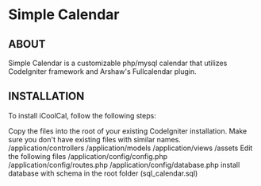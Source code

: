 # Simple Calendar

## ABOUT

Simple Calendar is a customizable php/mysql calendar that utilizes CodeIgniter framework and Arshaw's Fullcalendar plugin.

## INSTALLATION

To install iCoolCal, follow the following steps:

Copy the files into the root of your existing CodeIgniter installation. Make sure you don't have existing files with similar names.
/application/controllers
/application/models
/application/views
/assets
Edit the following files
/application/config/config.php
/application/config/routes.php
/application/config/database.php
install database with schema in the root folder (sql_calendar.sql)

